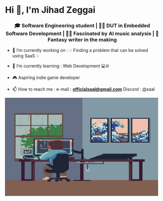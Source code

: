 <h1>Hi 👋, I'm Jihad Zeggai </h1>

<h3 align="center">🎓 Software Engineering student | 👨‍🎓 DUT in Embedded Software Development | 🧠🎶 Fascinated by AI music analysis | 📝 Fantasy writer in the making </h3>

- 🔭 I’m currently working on  : 💡 Finding a problem that can be solved using SaaS 💡

- 🌱 I’m currently learning : Web Development 💻🌐

- 🎮 Aspiring indie game developer

- 📫 How to reach me : e-mail : **officialxaal@gmail.com**
                        Discord : @xaal

<img align="center" alt="GIF" src="https://github.com/xaalofficial/xaalofficial/blob/main/mygif.gif" width="500" height="320" />
